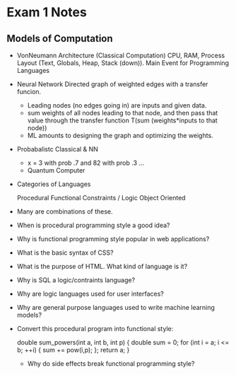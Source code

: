 # Exam 1 Notes

## Models of Computation

 - VonNeumann Architecture (Classical Computation)
   CPU, RAM, Process Layout (Text, Globals, Heap, Stack (down)).
   Main Event for Programming Languages
 - Neural Network
   Directed graph of weighted edges with a transfer funcion.
   - Leading nodes (no edges going in) are inputs and given data.
   - sum weights of all nodes leading to that node, and then pass
    that value through the transfer function
      T(sum (weights*inputs to that node))
   - ML amounts to designing the graph and optimizing the weights.
  - Probabalistc Classical & NN
    - x = 3 with prob .7 and 82 with prob .3 ...
    - Quantum Computer

- Categories of Languages

  Procedural
  Functional
  Constraints / Logic
  Object Oriented

- Many are combinations of these.

- When is procedural programming style a good idea?

- Why is functional programming style popular in web applications?

- What is the basic syntax of CSS?

- What is the purpose of HTML.  What kind of language is it?

- Why is SQL a logic/contraints language?

- Why are logic languages used for user interfaces?

- Why are general purpose languages used to write machine learning
  models?

- Convert this procedural program into functional style:

  double sum_powers(int a, int b, int p) {
     double sum = 0;
     for (int i = a; i <= b; ++i) {
        sum += pow(i,p);
     };
     return a;
  }

  - Why do side effects break functional programming style?